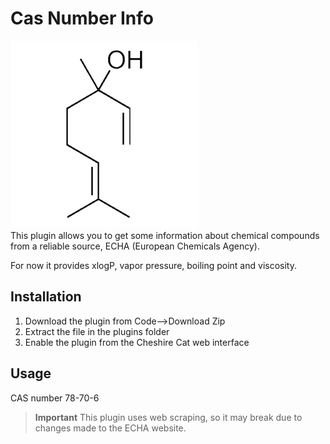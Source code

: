 # Cas Number Info
![ss](https://raw.githubusercontent.com/flashmood69/cas_number_info/main/cas_number_info.png)
<br>
This plugin allows you to get some information about chemical compounds from a reliable source, ECHA (European Chemicals Agency).

For now it provides xlogP, vapor pressure, boiling point and viscosity.

## Installation
1. Download the plugin from Code-->Download Zip
2. Extract the file in the plugins folder
2. Enable the plugin from the Cheshire Cat web interface

## Usage

CAS number 78-70-6

> **Important**
> This plugin uses web scraping, so it may break due to changes made to the ECHA website.
